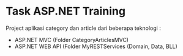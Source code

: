 <h1>
  Task ASP.NET Training
</h1>

Project aplikasi category dan article dari beberapa teknologi : 
  - ASP.NET MVC (Folder CategoryArticlesMVC)
  - ASP.NET WEB API (Folder MyRESTServices (Domain, Data, BLL)
